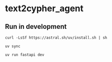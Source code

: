 # text2cypher_agent

## Run in development

```
curl -LsSf https://astral.sh/uv/install.sh | sh
```

```
uv sync
```

```
uv run fastapi dev
```
